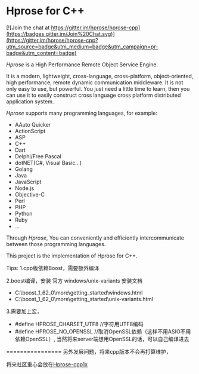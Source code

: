 # Hprose for C++

[![Join the chat at https://gitter.im/hprose/hprose-cpp](https://badges.gitter.im/Join%20Chat.svg)](https://gitter.im/hprose/hprose-cpp?utm_source=badge&utm_medium=badge&utm_campaign=pr-badge&utm_content=badge)

*Hprose* is a High Performance Remote Object Service Engine.

It is a modern, lightweight, cross-language, cross-platform, object-oriented, high performance, remote dynamic communication middleware. It is not only easy to use, but powerful. You just need a little time to learn, then you can use it to easily construct cross language cross platform distributed application system.

*Hprose* supports many programming languages, for example:

* AAuto Quicker
* ActionScript
* ASP
* C++
* Dart
* Delphi/Free Pascal
* dotNET(C#, Visual Basic...)
* Golang
* Java
* JavaScript
* Node.js
* Objective-C
* Perl
* PHP
* Python
* Ruby
* ...

Through *Hprose*, You can conveniently and efficiently intercommunicate between those programming languages.

This project is the implementation of Hprose for C++.


Tips:
1.cpp版依赖Boost，需要额外编译

2.boost编译，安装
  官方 windows/unix-variants 安装文档
  - C:\boost_1_62_0\more\getting_started\windows.html
  - C:\boost_1_62_0\more\getting_started\unix-variants.html
  
3.需要加上宏，

* #define HPROSE_CHARSET_UTF8  //字符用UTF8编码
* #define HPROSE_NO_OPENSSL    //取消OpenSSL依赖（这样不用ASIO不用依赖OpenSSL）,  当然将来server端想用OpenSSL的话，可以自己编译进去


================
另外发展问题，将来cpp版本不会再打算维护，

将来社区重心会放在[Hprose-cpp1x](https://github.com/hprose/hprose-cpp1x)
